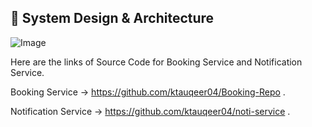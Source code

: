 ## 📐 System Design & Architecture
![Image](https://github.com/user-attachments/assets/702eaa68-222f-44ba-bcf4-f1011d390f75)


Here are the links of Source Code for Booking Service and Notification Service.

Booking Service -> https://github.com/ktauqeer04/Booking-Repo .

Notification Service -> https://github.com/ktauqeer04/noti-service .

